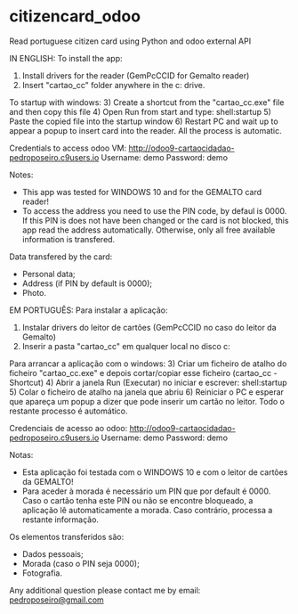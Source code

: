 # citizencard_odoo
Read portuguese citizen card using Python and odoo external API

IN ENGLISH:
To install the app:
1) Install drivers for the reader (GemPcCCID for Gemalto reader)
2) Insert "cartao_cc" folder anywhere in the c: drive.

To startup with windows:
3) Create a shortcut from the "cartao_cc.exe" file and then copy this file
4) Open Run from start and type: shell:startup
5) Paste the copied file into the startup window
6) Restart PC and wait up to appear a popup to insert card into the reader. All the process is automatic.

Credentials to access odoo VM:
http://odoo9-cartaocidadao-pedroposeiro.c9users.io
Username: demo
Password: demo

Notes:
- This app was tested for WINDOWS 10 and for the GEMALTO card reader!
- To access the address you need to use the PIN code, by defaul is 0000. If this PIN is does not have been changed or the card is not blocked, this app read the address automatically. Otherwise, only all free available information is transfered.

Data transfered by the card:
- Personal data;
- Address (if PIN by default is 0000);
- Photo.


EM PORTUGUÊS:
Para instalar a aplicação:
1) Instalar drivers do leitor de cartões (GemPcCCID no caso do leitor da Gemalto)
2) Inserir a pasta "cartao_cc" em qualquer local no disco c:

Para arrancar a aplicação com o windows:
3) Criar um ficheiro de atalho do ficheiro "cartao_cc.exe" e depois cortar/copiar esse ficheiro (cartao_cc - Shortcut)
4) Abrir a janela Run (Executar) no iniciar e escrever: shell:startup
5) Colar o ficheiro de atalho na janela que abriu
6) Reiniciar o PC e esperar que apareça um popup a dizer que pode inserir um cartão no leitor. Todo o restante processo é automático.

Credenciais de acesso ao odoo:
http://odoo9-cartaocidadao-pedroposeiro.c9users.io
Username: demo
Password: demo

Notas:
- Esta aplicação foi testada com o WINDOWS 10 e com o leitor de cartões da GEMALTO!
- Para aceder à morada é necessário um PIN que por default é 0000. Caso o cartão tenha este PIN ou não se encontre bloqueado, a aplicação lê automaticamente a morada. Caso contrário, processa a restante informação.

Os elementos transferidos são:
- Dados pessoais;
- Morada (caso o PIN seja 0000);
- Fotografia.

Any additional question please contact me by email: pedroposeiro@gmail.com
